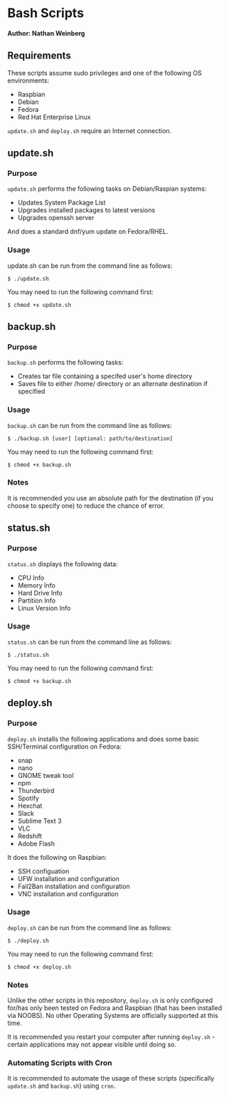 # Bash Scripts
#### Author: Nathan Weinberg

## Requirements
These scripts assume sudo privileges and one of the following OS environments:

- Raspbian
- Debian
- Fedora
- Red Hat Enterprise Linux

`update.sh` and `deploy.sh` require an Internet connection.

## update.sh
### Purpose

`update.sh` performs the following tasks on Debian/Raspian systems:

- Updates System Package List
- Upgrades installed packages to latest versions
- Upgrades openssh server

And does a standard dnf/yum update on Fedora/RHEL.

### Usage

update.sh can be run from the command line as follows:

`$ ./update.sh`

You may need to run the following command first:

`$ chmod +x update.sh`

## backup.sh
### Purpose

`backup.sh` performs the following tasks:

- Creates tar file containing a specifed user's home directory
- Saves file to either /home/ directory or an alternate destination if specified

### Usage
`backup.sh` can be run from the command line as follows:

`$ ./backup.sh [user] [optional: path/to/destination]`

You may need to run the following command first:

`$ chmod +x backup.sh`

### Notes

It is recommended you use an absolute path for the destination (if you choose to specify one) to reduce the chance of error.

## status.sh
### Purpose

`status.sh` displays the following data:

- CPU Info
- Memory Info
- Hard Drive Info
- Partition Info
- Linux Version Info

### Usage
`status.sh` can be run from the command line as follows:

`$ ./status.sh`

You may need to run the following command first:

`$ chmod +x backup.sh`

## deploy.sh
### Purpose

`deploy.sh` installs the following applications and does some basic SSH/Terminal configuration on Fedora:

- snap
- nano
- GNOME tweak tool
- npm
- Thunderbird
- Spotify
- Hexchat
- Slack
- Sublime Text 3
- VLC
- Redshift
- Adobe Flash

It does the following on Raspbian:

- SSH configuation
- UFW installation and configuration
- Fail2Ban installation and configuration
- VNC installation and configuration

### Usage
`deploy.sh` can be run from the command line as follows:

`$ ./deploy.sh`

You may need to run the following command first:

`$ chmod +x deploy.sh`

### Notes

Unlike the other scripts in this repository, `deploy.sh` is only configured for/has only been tested on Fedora and Raspbian (that has been installed via NOOBS). No other Operating Systems are officially supported at this time.

It is recommended you restart your computer after running `deploy.sh` - certain applications may not appear visible until doing so.

### Automating Scripts with Cron

It is recommended to automate the usage of these scripts (specifically `update.sh` and `backup.sh`) using `cron`. 
